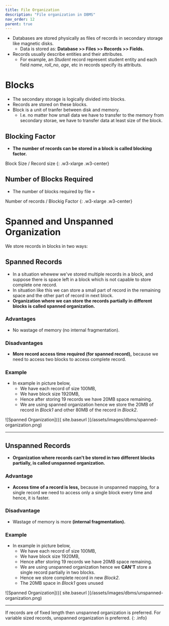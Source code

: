 ```yaml
---
title: File Organization
description: "File organization in DBMS"
nav_order: 12
parent: true
---
```


- Databases are stored physically as files of records in secondary storage like magnetic disks.
    - Data is stored as: **Database >> Files >> Records >> Fields.**
- Records usually describe entities and their attributes.
    - For example, an *Student* record represent student entity and each field *name*, *roll_no*, *age*, etc in records specify its attributs.

# Blocks

- The secondary storage is logically divided into blocks.
- Records are stored on these blocks.
- Block is a unit of tranfer between disk and memory.
    - I.e. no matter how small data we have to transfer to the memory from secondary storae, we have to transfer data at least size of the block.

## Blocking Factor

- **The number of records can be stored in a block is called blocking factor.**

Block Size / Record size
{: .w3-xlarge .w3-center}

## Number of Blocks Required

- The number of blocks required by file =

Number of records / Blockig Factor
{: .w3-xlarge .w3-center}

# Spanned and Unspanned Organization

We store records in blocks in two ways:

## Spanned Records

- In a situation whewew we've stored multiple records in a block, and suppose there is space left in a block which is not capable to store complete one record.
- In situation like this we can store a small part of record in the remaining space and the other part of record in next block.
- **Organization where we can store the records partially in different blocks is called spanned organization.**

### Advantages

- No wastage of memory (no internal fragmentation).

### Disadvantages
- **More record access time required (for spanned record),** because we need to access two blocks to access complete record.

### Example

- In example in picture below, 
    - We have each record of size 100MB,
    - We have block size 1920MB,
    - Hence after storing 19 records we have 20MB space remaining.
    - We are using spanned organization hence we store the 20MB of record in *Block1* and other 80MB of the record in *Block2*.

![Spanned Organization]({{ site.baseurl }}/assets/images/dbms/spanned-organization.png)

***

## Unspanned Records

- **Organization where records can't be stored in two different blocks partially, is called unspanned organization.**

### Advantage

- **Access time of a record is less,** because in unspanned mapping, for a single record we need to access only a single block every time and hence, it is faster.

### Disadvantage

- Wastage of memory is more **(internal fragmentation).**

### Example

- In example in picture below, 
    - We have each record of size 100MB,
    - We have block size 1920MB,
    - Hence after storing 19 records we have 20MB space remaining.
    - We are using unspanned organization hence we **CAN'T** store a single record partially in two blocks.
    - Hence we store complete record in new *Block2*.
    - The 20MB space in *Block1* goes unused

![Spanned Organization]({{ site.baseurl }}/assets/images/dbms/unspanned-organization.png)

***

If records are of fixed length then unspanned organization is preferred. For variable sized records, unspanned organization is preferred.
{: .info}

